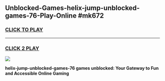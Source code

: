 
## Unblocked-Games-helix-jump-unblocked-games-76-Play-Online #mk672
<h3>
<a href="https://news.freeplayer.one?title=helix-jump-unblocked-games-76&ref=3">CLICK TO PLAY</a></h3>
<hr>

<h3>
<a href="https://news.freeplayer.one?title=helix-jump-unblocked-games-76&ref=3">CLICK 2 PLAY</a>
  
</h3>

<a href="https://news.freeplayer.one?title=helix-jump-unblocked-games-76&ref=3"><img src="https://clearcache.store/games.png"></a>


**helix-jump-unblocked-games-76 games unblocked: Your Gateway to Fun and Accessible Online Gaming**
